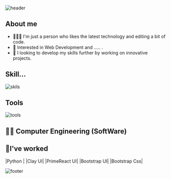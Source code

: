 ![header](https://github.com/user-attachments/assets/e887edbd-0506-4bbc-a75d-d8a348cd0ca7)

##  About me
- 👨🏻‍💻 I'm just a person who likes the latest technology and editing a bit of code.
- 👀 Interested in Web Development and ..... .
- 🌱 I looking to develop my skills further by working on innovative projects.
## Skill...

![skils](https://github.com/user-attachments/assets/e63a0112-c0a1-45b8-9e12-f949a9084d9b)
     
## Tools

![tools](https://github.com/user-attachments/assets/ac263340-b81f-40bc-937d-2f760f6553c5)




## 👨‍💻 Computer Engineering (SoftWare)


## 💪I've worked 
  |Python |
  |Clay UI|
  |PrimeReact UI|
  |Bootstrap UI|
  |Bootstrap Css|

<!---
mohammadfarashipoor/mohammadfarashipoor is a ✨ special ✨ repository because its `README.md` (this file) appears on your GitHub profile.
You can click the Preview link to take a look at your changes.
--->





![footer](https://github.com/user-attachments/assets/025ec487-78d4-4c20-ac4e-82aea75a2d29)





